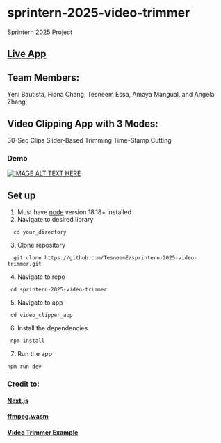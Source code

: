 # sprintern-2025-video-trimmer
Sprintern 2025 Project 

## [Live App](https://sprintern-2025-video-trimmer-hqdn.vercel.app/)

## Team Members: 
Yeni Bautista, Fiona Chang, Tesneem Essa, Amaya Mangual, and Angela Zhang

## Video Clipping App with 3 Modes:
30-Sec Clips
Slider-Based Trimming
Time-Stamp Cutting


### Demo
[![IMAGE ALT TEXT HERE](https://img.youtube.com/vi/272fk5UuuPA/0.jpg)](https://www.youtube.com/watch?v=272fk5UuuPA)

## Set up
1. Must have [node](https://nodejs.org/en/download) version 18.18+ installed    
2. Navigate to desired library
```
  cd your_directory
```
3. Clone repository
```
  git clone https://github.com/TesneemE/sprintern-2025-video-trimmer.git
```
4. Navigate to repo
```
 cd sprintern-2025-video-trimmer
```
5. Navigate to app
```
 cd video_clipper_app
```
6. Install the dependencies
```
 npm install
```
7. Run the app
 ```
 npm run dev
 ```

### Credit to:
#### [Next.js](https://nextjs.org/)
#### [ffmpeg.wasm](https://ffmpegwasm.netlify.app/)
#### [Video Trimmer Example](https://github.com/ifeoma-imoh/Video-Trimming-App-Using-ffmpeg.wasm/tree/main)

